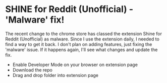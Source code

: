 # SHINE for Reddit (Unofficial) - 'Malware' fix!
The recent change to the chrome store has classed the extension Shine for Reddit (Unofficial) as malware. Since I use the extension daily, I needed to find a way to get it back. I don't plan on adding features, just fixing the 'malware' issue. If it happens again, I'll see what changes and update the fix.

- Enable Developer Mode on your browser on extension page
- Download the repo
- Drag and drop folder into extension page

